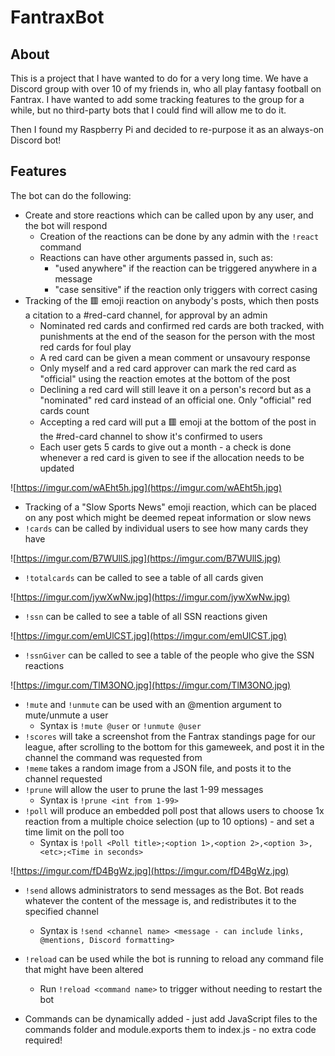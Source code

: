 # FantraxBot

## About

This is a project that I have wanted to do for a very long time. We have a Discord group with over 10 of my friends in, who all play fantasy football on Fantrax. I have wanted to add some tracking features to the group for a while, but no third-party bots that I could find will allow me to do it.

Then I found my Raspberry Pi and decided to re-purpose it as an always-on Discord bot!

## Features

The bot can do the following:

- Create and store reactions which can be called upon by any user, and the bot will respond
    - Creation of the reactions can be done by any admin with the `!react` command
    - Reactions can have other arguments passed in, such as:
        - "used anywhere" if the reaction can be triggered anywhere in a message
        - "case sensitive" if the reaction only triggers with correct casing
- Tracking of the 🟥 emoji reaction on anybody's posts, which then posts a citation to a #red-card channel, for approval by an admin
    - Nominated red cards and confirmed red cards are both tracked, with punishments at the end of the season for the person with the most red cards for foul play
    - A red card can be given a mean comment or unsavoury response
    - Only myself and a red card approver can mark the red card as "official" using the reaction emotes at the bottom of the post
    - Declining a red card will still leave it on a person's record but as a "nominated" red card instead of an official one. Only "official" red cards count
    - Accepting a red card will put a 🟥 emoji at the bottom of the post in the #red-card channel to show it's confirmed to users
    - Each user gets 5 cards to give out a month - a check is done whenever a red card is given to see if the allocation needs to be updated

![https://imgur.com/wAEht5h.jpg](https://imgur.com/wAEht5h.jpg)

- Tracking of a "Slow Sports News" emoji reaction, which can be placed on any post which might be deemed repeat information or slow news
- `!cards` can be called by individual users to see how many cards they have

![https://imgur.com/B7WUllS.jpg](https://imgur.com/B7WUllS.jpg)

- `!totalcards` can be called to see a table of all cards given

![https://imgur.com/jywXwNw.jpg](https://imgur.com/jywXwNw.jpg)

- `!ssn` can be called to see a table of all SSN reactions given

![https://imgur.com/emUlCST.jpg](https://imgur.com/emUlCST.jpg)

- `!ssnGiver` can be called to see a table of the people who give the SSN reactions

![https://imgur.com/TlM3ONO.jpg](https://imgur.com/TlM3ONO.jpg)

- `!mute` and `!unmute` can be used with an @mention argument to mute/unmute a user
    - Syntax is `!mute @user` or `!unmute @user`
- `!scores` will take a screenshot from the Fantrax standings page for our league, after scrolling to the bottom for this gameweek, and post it in the channel the command was requested from
- `!meme` takes a random image from a JSON file, and posts it to the channel requested
- `!prune` will allow the user to prune the last 1-99 messages
    - Syntax is `!prune <int from 1-99>`
- `!poll` will produce an embedded poll post that allows users to choose 1x reaction from a multiple choice selection (up to 10 options) - and set a time limit on the poll too
    - Syntax is `!poll <Poll title>;<option 1>,<option 2>,<option 3>,<etc>;<Time in seconds>`
    
![https://imgur.com/fD4BgWz.jpg](https://imgur.com/fD4BgWz.jpg)

- `!send` allows administrators to send messages as the Bot. Bot reads whatever the content of the message is, and redistributes it to the specified channel
    - Syntax is `!send <channel name> <message - can include links, @mentions, Discord formatting>`
   

- `!reload` can be used while the bot is running to reload any command file that might have been altered
    - Run `!reload <command name>` to trigger without needing to restart the bot
- Commands can be dynamically added - just add JavaScript files to the commands folder and module.exports them to index.js - no extra code required!
